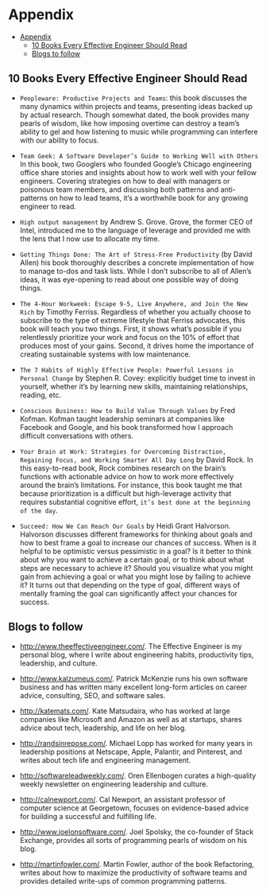 # Appendix

- [Appendix](#appendix)
  - [10 Books Every Effective Engineer Should Read](#10-books-every-effective-engineer-should-read)
  - [Blogs to follow](#blogs-to-follow)
  
## 10 Books Every Effective Engineer Should Read

- `Peopleware: Productive Projects and Teams`: this book discusses the many dynamics within projects and teams, presenting ideas backed up by actual research. Though somewhat dated, the book provides many pearls of wisdom, like how imposing overtime can destroy a team’s ability to gel and how listening to music while programming can interfere with our ability to focus. 

- `Team Geek: A Software Developer’s Guide to Working Well with Others` In this book, two Googlers who founded Google’s Chicago engineering office share stories and insights about how to work well with your fellow engineers. Covering strategies on how to deal with managers or poisonous team members, and discussing both patterns and anti-patterns on how to lead teams, it’s a worthwhile book for any growing engineer to read.

- `High output management` by Andrew S. Grove. Grove, the former CEO of Intel, introduced me to the language of leverage and provided me with the lens that I now use to allocate my time.

- `Getting Things Done: The Art of Stress-Free Productivity` (by David Allen) his book thoroughly describes a concrete implementation of how to manage to-dos and task lists. While I don’t subscribe to all of Allen’s ideas, it was eye-opening to read about one possible way of doing things.

- `The 4-Hour Workweek: Escape 9-5, Live Anywhere, and Join the New Rich` by Timothy Ferriss. Regardless of whether you actually choose to subscribe to the type of extreme lifestyle that Ferriss advocates, this book will teach you two things. First, it shows what’s possible if you relentlessly prioritize your work and focus on the 10% of effort that produces most of your gains. Second, it drives home the importance of creating sustainable systems with low maintenance.

- `The 7 Habits of Highly Effective People: Powerful Lessons in Personal Change` by Stephen R. Covey: explicitly budget time to invest in yourself, whether it’s by learning new skills, maintaining relationships, reading, etc.

- `Conscious Business: How to Build Value Through Values` by Fred Kofman. Kofman taught leadership seminars at companies like Facebook and Google, and his book transformed how I approach difficult conversations with others.

- `Your Brain at Work: Strategies for Overcoming Distraction, Regaining Focus, and Working Smarter All Day Long` by David Rock. In this easy-to-read book, Rock combines research on the brain’s functions with actionable advice on how to work more effectively around the brain’s limitations. For instance, this book taught me that because prioritization is a difficult but high-leverage activity that requires substantial cognitive effort, `it’s best done at the beginning of the day`.

- `Succeed: How We Can Reach Our Goals` by Heidi Grant Halvorson. Halvorson discusses different frameworks for thinking about goals and how to best frame a goal to increase our chances of success. When is it helpful to be optimistic versus pessimistic in a goal? Is it better to think about why you want to achieve a certain goal, or to think about what steps are necessary to achieve it? Should you visualize what you might gain from achieving a goal or what you might lose by failing to achieve it? It turns out that depending on the type of goal, different ways of mentally framing the goal can significantly affect your chances for success.

## Blogs to follow

- http://www.theeffectiveengineer.com/. The Effective Engineer is my personal blog, where I write about engineering habits, productivity tips, leadership, and culture.

- http://www.kalzumeus.com/. Patrick McKenzie runs his own software business and has written many excellent long-form articles on career advice, consulting, SEO, and software sales.

- http://katemats.com/. Kate Matsudaira, who has worked at large companies like Microsoft and Amazon as well as at startups, shares advice about tech, leadership, and life on her blog.

- http://randsinrepose.com/. Michael Lopp has worked for many years in leadership positions at Netscape, Apple, Palantir, and Pinterest, and writes about tech life and engineering management.

- http://softwareleadweekly.com/. Oren Ellenbogen curates a high-quality weekly newsletter on engineering leadership and culture.

- http://calnewport.com/. Cal Newport, an assistant professor of computer science at Georgetown, focuses on evidence-based advice for building a successful and fulfilling life.

- http://www.joelonsoftware.com/. Joel Spolsky, the co-founder of Stack Exchange, provides all sorts of programming pearls of wisdom on his blog.

- http://martinfowler.com/. Martin Fowler, author of the book Refactoring, writes about how to maximize the productivity of software teams and provides detailed write-ups of common programming patterns.


